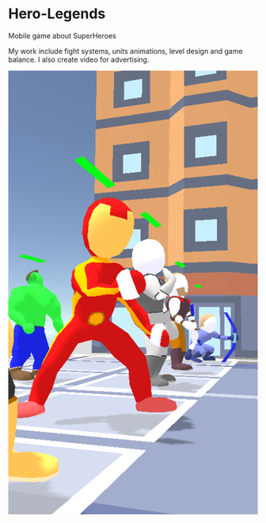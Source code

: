 # Hero-Legends
Mobile game about SuperHeroes

My work include fight systems, units animations, level design and game balance.
I also create video for advertising.

![Image alt](https://github.com/Aywi-style/Hero-Legends/raw/main/Media/img_1.png)
